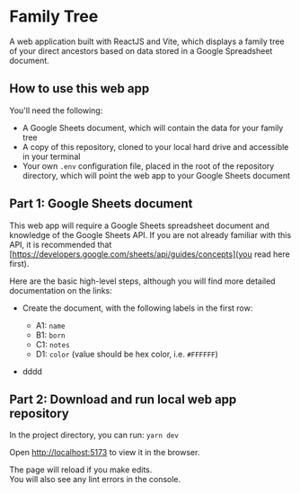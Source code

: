 # Family Tree

A web application built with ReactJS and Vite, which displays a family tree of your direct ancestors based on data stored in a Google Spreadsheet document.

## How to use this web app

You'll need the following:
- A Google Sheets document, which will contain the data for your family tree
- A copy of this repository, cloned to your local hard drive and accessible in your terminal
- Your own `.env` configuration file, placed in the root of the repository directory, which will point the web app to your Google Sheets document

## Part 1: Google Sheets document

This web app will require a Google Sheets spreadsheet document and knowledge of the Google Sheets API.  If you are not already familiar with this API,
it is recommended that [https://developers.google.com/sheets/api/guides/concepts](you read here first).  

Here are the basic high-level steps, although you will find more detailed documentation on the links:

- Create the document, with the following labels in the first row:
  - A1: `name`
  - B1: `born`
  - C1: `notes`
  - D1: `color` (value should be hex color, i.e. `#FFFFFF`)
    
- dddd

## Part 2: Download and run local web app repository

In the project directory, you can run: `yarn dev`

Open [http://localhost:5173](http://localhost:5173) to view it in the browser.

The page will reload if you make edits.\
You will also see any lint errors in the console.
